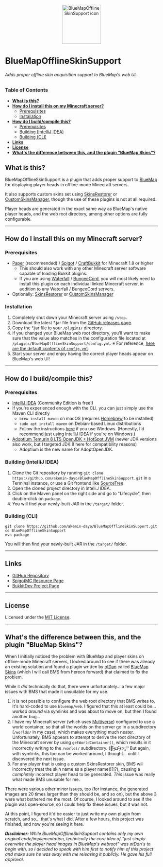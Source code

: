 <p align="center"><img src="https://github.com/akemin-dayo/BlueMapOfflineSkinSupport/raw/master/BlueMapOfflineSkinSupport.png" alt="BlueMapOfflineSkinSupport icon" width="128"></p>

# BlueMapOfflineSkinSupport
###### Adds proper offline skin acquisition support to BlueMap's web UI.

### Table of Contents
* [**What is this?**](#what-is-this)
* [**How do I install this on my Minecraft server?**](#how-do-i-install-this-on-my-minecraft-server)
	* [Prerequisites](#prerequisites)
	* [Installation](#installation)
* [**How do I build/compile this?**](#how-do-i-buildcompile-this)
	* [Prerequisites](#prerequisites-1)
	* [Building (IntelliJ IDEA)](#building-intellij-idea)
	* [Building (CLI)](#building-cli)
* [**Links**](#links)
* [**License**](#license)
* [**What's the difference between this, and the plugin "BlueMap Skins"?**](#whats-the-difference-between-this-and-the-plugin-bluemap-skins)

## What is this?

BlueMapOfflineSkinSupport is a plugin that adds proper support to [BlueMap](https://github.com/BlueMap-Minecraft/BlueMap/releases) for displaying player heads in offline-mode Minecraft servers.

It also supports custom skins set using [SkinsRestorer](https://github.com/SkinsRestorer/SkinsRestorerX/releases) or [CustomSkinsManager](https://www.spigotmc.org/resources/custom-skins-manager.57760/), though the use of these plugins is not at all required.

Player heads are generated in the exact same way as BlueMap's native player heads, and the web root directory, among other options are fully configurable.

---

## How do I install this on my Minecraft server?

### Prerequisites
* [Paper](https://papermc.io/downloads) (recommended) / [Spigot](https://www.spigotmc.org/wiki/buildtools/) / [CraftBukkit](https://www.spigotmc.org/wiki/buildtools/#compile-craftbukkit) for Minecraft 1.8 or higher
	* This should also work with any other Minecraft server software capable of loading Bukkit plugins.
	* If you are using [Waterfall](https://papermc.io/downloads#Waterfall) / [BungeeCord](https://www.spigotmc.org/wiki/bungeecord-installation/), you will most likely need to install this plugin on each individual linked Minecraft server, in addition to any Waterfall / BungeeCord servers.
* Optionally: [SkinsRestorer](https://github.com/SkinsRestorer/SkinsRestorerX/releases) or [CustomSkinsManager](https://www.spigotmc.org/resources/custom-skins-manager.57760/)
	
### Installation
1. Completely shut down your Minecraft server using `/stop`.
2. Download the latest *.jar file from the [GitHub releases page](https://github.com/akemin-dayo/BlueMapOfflineSkinSupport/releases/).
3. Copy the *.jar file to your `/plugins/` directory.
4. If you changed your BlueMap web root directory, you'll want to make sure that the value also matches in the configuration file located at `/plugins/BlueMapOfflineSkinSupport/config.yml`. ※ For reference, [here are the default contents of `config.yml`](src/main/resources/config.yml).
5. Start your server and enjoy having the correct player heads appear on BlueMap's web UI!

---

## How do I build/compile this?

### Prerequisites
* [IntelliJ IDEA](https://www.jetbrains.com/idea/download/) (Community Edition is free!)
* If you're experienced enough with the CLI, you can just simply use the Maven CLI directly
	* `brew install maven` on macOS (requires [Homebrew](https://brew.sh/) to be installed)
	* `sudo apt install maven` on Debian-based Linux distributions
	* Follow the instructions [here](https://maven.apache.org/install.html) if you use Windows. (Honestly, I'd recommend just using IntelliJ IDEA if you're on Windows.)
* [Adoptium Temurin 8 LTS OpenJDK + HotSpot JVM](https://adoptium.net/?variant=openjdk8&jvmVariant=hotspot) (newer JDK versions also work, but I targeted JDK 8 here for compatibility reasons)
	* Adoptium is the new name for AdoptOpenJDK.

### Building (IntelliJ IDEA)
1. Clone the Git repository by running `git clone https://github.com/akemin-dayo/BlueMapOfflineSkinSupport.git` in a Terminal instance, or use a Git frontend like [SourceTree](https://www.sourcetreeapp.com/).
2. Open the cloned project directory in IntelliJ IDEA.
3. Click on the Maven panel on the right side and go to "Lifecycle", then double-click on `package`.
4. You will find your newly-built JAR in the `/target/` folder.

### Building (CLI)
```shell
git clone https://github.com/akemin-dayo/BlueMapOfflineSkinSupport.git
cd BlueMapOfflineSkinSupport
mvn package
```

You will then find your newly-built JAR in the `/target/` folder.

---

## Links

* [GitHub Repository](https://github.com/akemin-dayo/BlueMapOfflineSkinSupport)
* [SpigotMC Resource Page](https://www.spigotmc.org/resources/bluemapofflineskinsupport.91486/)
* [BukkitDev Project Page](https://dev.bukkit.org/projects/bluemapofflineskinsupport)

---

## License

Licensed under the [MIT License](https://opensource.org/licenses/MIT).

---

## What's the difference between this, and the plugin "BlueMap Skins"?

When I initially noticed the problem with BlueMap and player skins on offline-mode Minecraft servers, I looked around to see if there was already an existing solution and found a plugin written by [otDan](https://www.spigotmc.org/members/otdan.111443/) called [BlueMap Skins](https://www.spigotmc.org/resources/bluemap-skins.90284/) (which I will call BMS from hereon forward) that claimed to fix the problem.

While it _did_ technically do that, there were unfortunately… a few major issues with BMS that made it unsuitable for my use.

1. It is not possible to configure the web root directory that BMS writes to. It's hard-coded to use `bluemap/web`. I figured that this at least could be… _worked around_ via symlinks and was about to move on, but then I found another bug…
2. I have my Minecraft server (which uses [Multiverse](https://github.com/Multiverse/Multiverse-Core)) configured to use a world container, so that all the worlds on the server go in a subdirectory (`/worlds/` in my case), which makes everything much neater. Unfortunately, BMS appears to attempt to derive the root directory of the Minecraft server by using `getWorldContainer()`, which results in it incorrectly writing to the `/worlds/` subdirectory. (🍍˃̶͈̀ロ˂̶͈́)੭ꠥ⁾⁾ But again, with symlinks, this too can be worked around, I thought… until I discovered the next issue.
3. For any player that is using a custom SkinsRestorer skin, BMS will incorrectly treat the skin name as a player name(!?!?), causing a _completely_ incorrect player head to be generated.  _This_ issue was really what made BMS unusable for me.

There were various other minor issues, too (for instance, the generated images are 20 times larger than they should be, and so on), but the above 3 were what bothered me the most. Of course, I looked around to see if the plugin was open-source, so I could help fix these issues, but it was not.

At this point, I figured it'd be easier to just write my own plugin from scratch, and so… that's what I did. After a few hours, this project was finished, and now you're seeing it here.

_**Disclaimer:** While BlueMapOfflineSkinSupport contains only my own original code/implementation, _technically_ the core idea of "just simply overwrite the player head images in BlueMap's webroot" _was_ otDan's to begin with, so I decided to speak with him first to notify him of this project and make sure he was okay with me releasing it publicly. He gave his full approval._